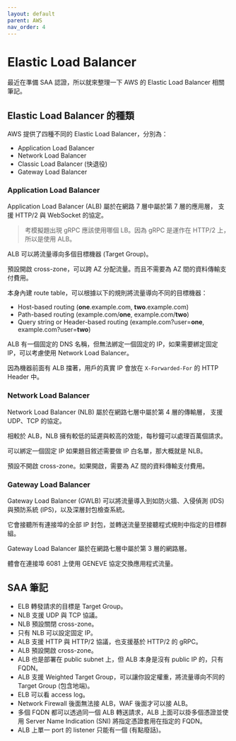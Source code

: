 ```yaml
---
layout: default
parent: AWS
nav_order: 4
---
```


# Elastic Load Balancer

最近在準備 SAA 認證，所以就來整理一下 AWS 的 Elastic Load Balancer 相關筆記。

## Elastic Load Balancer 的種類

AWS 提供了四種不同的 Elastic Load Balancer，分別為：

- Application Load Balancer
- Network Load Balancer
- Classic Load Balancer (快退役)
- Gateway Load Balancer

### Application Load Balancer

Application Load Balancer (ALB) 屬於在網路 7 層中屬於第 7 層的應用層，
支援 HTTP/2 與 WebSocket 的協定。

> 考模擬題出現 gRPC 應該使用哪個 LB。因為 gRPC 是運作在 HTTP/2 上，所以是使用 ALB。

ALB 可以將流量導向多個目標機器 (Target Group)。

預設開啟 cross-zone，可以跨 AZ 分配流量。而且不需要為 AZ 間的資料傳輸支付費用。

本身內建 route table，可以根據以下的規則將流量導向不同的目標機器：

- Host-based routing (**one**.example.com, **two**.example.com)
- Path-based routing (example.com/**one**, example.com/**two**)
- Query string or Header-based routing (example.com?user=**one**, example.com?user=**two**)

ALB 有一個固定的 DNS 名稱，但無法綁定一個固定的 IP，如果需要綁定固定 IP，可以考慮使用 Network Load Balancer。

因為機器前面有 ALB 擋著，用戶的真實 IP 會放在 `X-Forwarded-For` 的 HTTP Header 中。

### Network Load Balancer

Network Load Balancer (NLB) 屬於在網路七層中屬於第 4 層的傳輸層，
支援 UDP、TCP 的協定。

相較於 ALB，NLB 擁有較低的延遲與較高的效能，每秒鐘可以處理百萬個請求。

可以綁定一個固定 IP 如果題目敘述需要做 IP 白名單，那大概就是 NLB。

預設不開啟 cross-zone。如果開啟，需要為 AZ 間的資料傳輸支付費用。

### Gateway Load Balancer

Gateway Load Balancer (GWLB) 可以將流量導入到如防火牆、入侵偵測 (IDS) 與預防系統 (IPS)，以及深層封包檢查系統。

它會接聽所有連接埠的全部 IP 封包，並轉送流量至接聽程式規則中指定的目標群組。

Gateway Load Balancer 屬於在網路七層中屬於第 3 層的網路層。

體會在連接埠 6081 上使用 GENEVE 協定交換應用程式流量。

## SAA 筆記

- ELB 轉發請求的目標是 Target Group。
- NLB 支援 UDP 與 TCP 協議。
- NLB 預設關閉 cross-zone。
- 只有 NLB 可以設定固定 IP。
- ALB 支援 HTTP 與 HTTP/2 協議，也支援基於 HTTP/2 的 gRPC。
- ALB 預設開啟 cross-zone。
- ALB 也是部署在 public subnet 上，但 ALB 本身是沒有 public IP 的，只有 FQDN。
- ALB 支援 Weighted Target Group，可以讓你設定權重，將流量導向不同的 Target Group (包含地端)。
- ELB 可以看 access log。
- Network Firewall 後面無法接 ALB，WAF 後面才可以接 ALB。
- 多個 FQDN 都可以透過同一個 ALB 轉送請求，ALB 上面可以掛多個憑證並使用 Server Name Indication (SNI) 將指定憑證套用在指定的 FQDN。
- ALB 上單一 port 的 listener 只能有一個 (有點廢話)。
